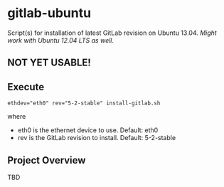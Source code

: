 # gitlab-ubuntu

Script(s) for installation of latest GitLab revision on Ubuntu 13.04.
_Might work with Ubuntu 12.04 LTS as well_.

## NOT YET USABLE!

## Execute

	ethdev="eth0" rev="5-2-stable" install-gitlab.sh

where

* eth0 is the ethernet device to use.  Default: eth0
* rev is the GitLab revision to install.  Default: 5-2-stable

## Project Overview

TBD
